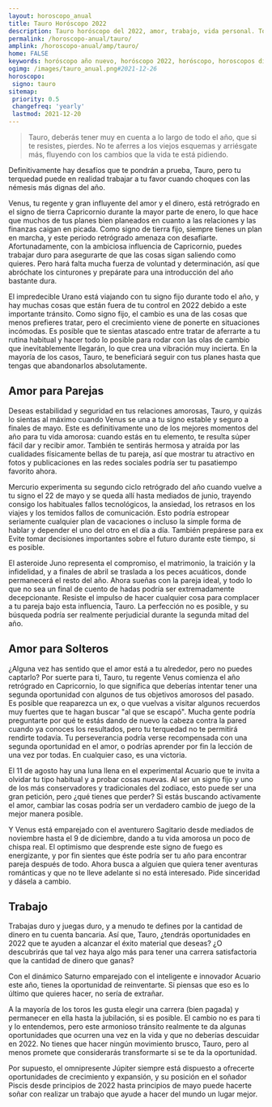 ```yaml
---
layout: horoscopo_anual
title: Tauro Horóscopo 2022 
description: Tauro horóscopo del 2022, amor, trabajo, vida personal. Todas las predicciones para Tauro 2022 gratis. Disfruta este año nuevo.
permalink: /horoscopo-anual/tauro/
amplink: /horoscopo-anual/amp/tauro/
home: FALSE
keywords: horóscopo año nuevo, horóscopo 2022, horóscopo, horoscopos diarios gratis del dia de hoy, horóscopo diario gratis,horóscopo ano nuevo 2022, horóscopo esperanza gracia, horoscopo Tauro 2022, horoscop, horóscopos gratis, horoscopo Tauro, horoscopo Tauro 2022 gratis, Tarot, Astrologia, Zodíaco, Tauro, horoscopo gratis,tarot en femenino,videncia gratuita,horoscopos gratuitos,horóscopos, astrologia,videncia gratis
ogimg: /images/tauro_anual.png#2021-12-26
horoscopo:
 signo: tauro
sitemap:
 priority: 0.5
 changefreq: 'yearly'
 lastmod: 2021-12-20
---
```





> Tauro, deberás tener muy en cuenta a lo largo de todo el año, que si te resistes, pierdes. No te aferres a los viejos esquemas y arriésgate más, fluyendo con los cambios que la vida te está pidiendo.


Definitivamente hay desafíos que te pondrán a prueba, Tauro, pero tu terquedad puede en realidad trabajar a tu favor cuando choques con las némesis más dignas del año.

Venus, tu regente y gran influyente del amor y el dinero, está retrógrado en el signo de tierra Capricornio durante la mayor parte de enero, lo que hace que muchos de tus planes bien planeados en cuanto a las relaciones y las finanzas caigan en picada. Como signo de tierra fijo, siempre tienes un plan en marcha, y este periodo retrógrado amenaza con desafiarte. Afortunadamente, con la ambiciosa influencia de Capricornio, puedes trabajar duro para asegurarte de que las cosas sigan saliendo como quieres. Pero hará falta mucha fuerza de voluntad y determinación, así que abróchate los cinturones y prepárate para una introducción del año bastante dura.

El impredecible Urano está viajando con tu signo fijo durante todo el año, y hay muchas cosas que están fuera de tu control en 2022 debido a este importante tránsito. Como signo fijo, el cambio es una de las cosas que menos prefieres tratar, pero el crecimiento viene de ponerte en situaciones incómodas. Es posible que te sientas atascado entre tratar de aferrarte a tu rutina habitual y hacer todo lo posible para rodar con las olas de cambio que inevitablemente llegarán, lo que crea una vibración muy incierta. En la mayoría de los casos, Tauro, te beneficiará seguir con tus planes hasta que tengas que abandonarlos absolutamente.

## Amor para Parejas

Deseas estabilidad y seguridad en tus relaciones amorosas, Tauro, y quizás lo sientas al máximo cuando Venus se una a tu signo estable y seguro a finales de mayo. Este es definitivamente uno de los mejores momentos del año para tu vida amorosa: cuando estás en tu elemento, te resulta súper fácil dar y recibir amor. También te sentirás hermosa y atraída por las cualidades físicamente bellas de tu pareja, así que mostrar tu atractivo en fotos y publicaciones en las redes sociales podría ser tu pasatiempo favorito ahora.

Mercurio experimenta su segundo ciclo retrógrado del año cuando vuelve a tu signo el 22 de mayo y se queda allí hasta mediados de junio, trayendo consigo los habituales fallos tecnológicos, la ansiedad, los retrasos en los viajes y los temidos fallos de comunicación. Esto podría estropear seriamente cualquier plan de vacaciones o incluso la simple forma de hablar y depender el uno del otro en el día a día. También prepárese para ex Evite tomar decisiones importantes sobre el futuro durante este tiempo, si es posible.

El asteroide Juno representa el compromiso, el matrimonio, la traición y la infidelidad, y a finales de abril se traslada a los peces acuáticos, donde permanecerá el resto del año. Ahora sueñas con la pareja ideal, y todo lo que no sea un final de cuento de hadas podría ser extremadamente decepcionante. Resiste el impulso de hacer cualquier cosa para complacer a tu pareja bajo esta influencia, Tauro. La perfección no es posible, y su búsqueda podría ser realmente perjudicial durante la segunda mitad del año.

## Amor para Solteros

¿Alguna vez has sentido que el amor está a tu alrededor, pero no puedes captarlo? Por suerte para ti, Tauro, tu regente Venus comienza el año retrógrado en Capricornio, lo que significa que deberías intentar tener una segunda oportunidad con algunos de tus objetivos amorosos del pasado. Es posible que reaparezca un ex, o que vuelvas a visitar algunos recuerdos muy fuertes que te hagan buscar "al que se escapó". Mucha gente podría preguntarte por qué te estás dando de nuevo la cabeza contra la pared cuando ya conoces los resultados, pero tu terquedad no te permitirá rendirte todavía. Tu perseverancia podría verse recompensada con una segunda oportunidad en el amor, o podrías aprender por fin la lección de una vez por todas. En cualquier caso, es una victoria.

El 11 de agosto hay una luna llena en el experimental Acuario que te invita a olvidar tu tipo habitual y a probar cosas nuevas. Al ser un signo fijo y uno de los más conservadores y tradicionales del zodiaco, esto puede ser una gran petición, pero ¿qué tienes que perder? Si estás buscando activamente el amor, cambiar las cosas podría ser un verdadero cambio de juego de la mejor manera posible.

Y Venus está emparejado con el aventurero Sagitario desde mediados de noviembre hasta el 9 de diciembre, dando a tu vida amorosa un poco de chispa real. El optimismo que desprende este signo de fuego es energizante, y por fin sientes que éste podría ser tu año para encontrar pareja después de todo. Ahora busca a alguien que quiera tener aventuras románticas y que no te lleve adelante si no está interesado. Pide sinceridad y dásela a cambio.

## Trabajo

Trabajas duro y juegas duro, y a menudo te defines por la cantidad de dinero en tu cuenta bancaria. Así que, Tauro, ¿tendrás oportunidades en 2022 que te ayuden a alcanzar el éxito material que deseas? ¿O descubrirás que tal vez haya algo más para tener una carrera satisfactoria que la cantidad de dinero que ganas?

Con el dinámico Saturno emparejado con el inteligente e innovador Acuario este año, tienes la oportunidad de reinventarte. Si piensas que eso es lo último que quieres hacer, no sería de extrañar.

A la mayoría de los toros les gusta elegir una carrera (bien pagada) y permanecer en ella hasta la jubilación, si es posible. El cambio no es para ti y lo entendemos, pero este armonioso tránsito realmente te da algunas oportunidades que ocurren una vez en la vida y que no deberías descuidar en 2022. No tienes que hacer ningún movimiento brusco, Tauro, pero al menos promete que considerarás transformarte si se te da la oportunidad.

Por supuesto, el omnipresente Júpiter siempre está dispuesto a ofrecerte oportunidades de crecimiento y expansión, y su posición en el soñador Piscis desde principios de 2022 hasta principios de mayo puede hacerte soñar con realizar un trabajo que ayude a hacer del mundo un lugar mejor.
